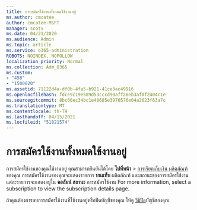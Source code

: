 ```yaml
---
title: การสมัครใช้งานทั้งหมดใช้งานอยู่
ms.author: cmcatee
author: cmcatee-MSFT
manager: scotv
ms.date: 04/21/2020
ms.audience: Admin
ms.topic: article
ms.service: o365-administration
ROBOTS: NOINDEX, NOFOLLOW
localization_priority: Normal
ms.collection: Adm_O365
ms.custom:
- "458"
- "1500020"
ms.assetid: 71122d4a-df0b-4fa5-b921-41ce3ac49916
ms.openlocfilehash: fdce9c19e589d53cccd90aff26eb3af0f2404c1e
ms.sourcegitcommit: 8bc60ec34bc1e40685e3976576e04a2623f63a7c
ms.translationtype: MT
ms.contentlocale: th-TH
ms.lasthandoff: 04/15/2021
ms.locfileid: "51821574"
---
```

# <a name="all-subscriptions-are-active"></a>การสมัครใช้งานทั้งหมดใช้งานอยู่

การสมัครใช้งานของคุณใช้งานอยู่ คุณสามารถยืนยันได้โดย **ไปที่หน้า** \> [การเรียกเก็บเงิน ผลิตภัณฑ์](https://go.microsoft.com/fwlink/p/?linkid=842054) ของคุณ การสมัครใช้งานของคุณจะแสดงรายการ **บนแท็บ** ผลิตภัณฑ์ และสถานะของการสมัครใช้งานแต่ละรายการจะแสดงอยู่ใน **คอลัมน์ สถานะ** การสมัครใช้งาน For more information, select a subscription to view the subscription details page.
  
ถ้าคุณต้องการลบการสมัครใช้งานที่ใช้งานอยู่หรือปิดบัญชีของคุณ ให้ดู [วิธีปิด](https://docs.microsoft.com/microsoft-365/commerce/close-your-account?view=o365-worldwide)บัญชีของคุณ
